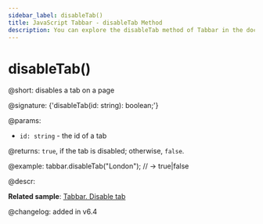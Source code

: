 ```yaml
---
sidebar_label: disableTab()
title: JavaScript Tabbar - disableTab Method 
description: You can explore the disableTab method of Tabbar in the documentation of the DHTMLX JavaScript UI library. Browse developer guides and API reference, try out code examples and live demos, and download a free 30-day evaluation version of DHTMLX Suite 7.
---
```


# disableTab()

@short: disables a tab on a page

@signature: {'disableTab(id: string): boolean;'}

@params:
- `id: string` - the id of a tab

@returns:
`true`, if the tab is disabled; otherwise, `false`.

@example:
tabbar.disableTab("London");
// -> true|false

@descr:

**Related sample**: [Tabbar. Disable tab](https://snippet.dhtmlx.com/9l3egq3z)

@changelog: added in v6.4

[comment]: # (@relatedapi: tabbar/api/tabbar_enabletab_method.md)

[comment]: # (@related: tabbar/work_with_tabbar.md#enablingdisabling-a-tab)
